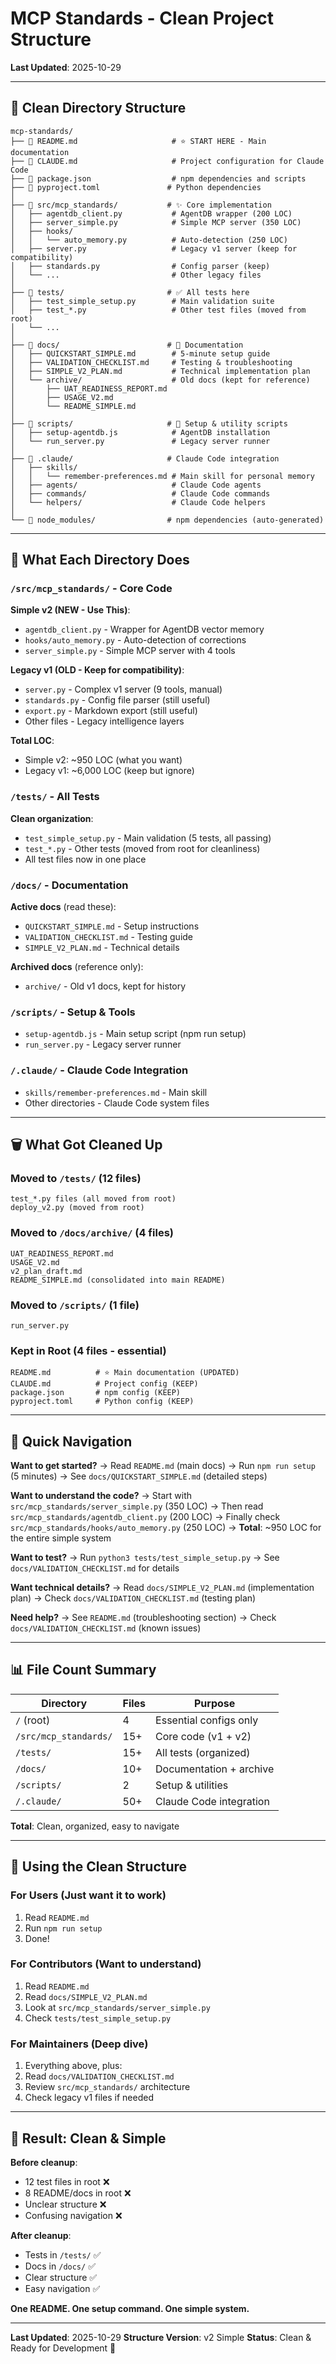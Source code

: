 # MCP Standards - Clean Project Structure

**Last Updated**: 2025-10-29

---

## 📁 Clean Directory Structure

```
mcp-standards/
├── 📄 README.md                     # ⭐ START HERE - Main documentation
├── 📄 CLAUDE.md                     # Project configuration for Claude Code
├── 📄 package.json                  # npm dependencies and scripts
├── 📄 pyproject.toml               # Python dependencies
│
├── 📂 src/mcp_standards/           # ✨ Core implementation
│   ├── agentdb_client.py           # AgentDB wrapper (200 LOC)
│   ├── server_simple.py            # Simple MCP server (350 LOC)
│   ├── hooks/
│   │   └── auto_memory.py          # Auto-detection (250 LOC)
│   ├── server.py                   # Legacy v1 server (keep for compatibility)
│   ├── standards.py                # Config parser (keep)
│   └── ...                         # Other legacy files
│
├── 📂 tests/                       # ✅ All tests here
│   ├── test_simple_setup.py        # Main validation suite
│   ├── test_*.py                   # Other test files (moved from root)
│   └── ...
│
├── 📂 docs/                        # 📖 Documentation
│   ├── QUICKSTART_SIMPLE.md        # 5-minute setup guide
│   ├── VALIDATION_CHECKLIST.md     # Testing & troubleshooting
│   ├── SIMPLE_V2_PLAN.md           # Technical implementation plan
│   └── archive/                    # Old docs (kept for reference)
│       ├── UAT_READINESS_REPORT.md
│       ├── USAGE_V2.md
│       └── README_SIMPLE.md
│
├── 📂 scripts/                     # 🔧 Setup & utility scripts
│   ├── setup-agentdb.js            # AgentDB installation
│   └── run_server.py               # Legacy server runner
│
├── 📂 .claude/                     # Claude Code integration
│   ├── skills/
│   │   └── remember-preferences.md # Main skill for personal memory
│   ├── agents/                     # Claude Code agents
│   ├── commands/                   # Claude Code commands
│   └── helpers/                    # Claude Code helpers
│
└── 📂 node_modules/                # npm dependencies (auto-generated)
```

---

## 🎯 What Each Directory Does

### `/src/mcp_standards/` - Core Code

**Simple v2 (NEW - Use This)**:
- `agentdb_client.py` - Wrapper for AgentDB vector memory
- `hooks/auto_memory.py` - Auto-detection of corrections
- `server_simple.py` - Simple MCP server with 4 tools

**Legacy v1 (OLD - Keep for compatibility)**:
- `server.py` - Complex v1 server (9 tools, manual)
- `standards.py` - Config file parser (still useful)
- `export.py` - Markdown export (still useful)
- Other files - Legacy intelligence layers

**Total LOC**:
- Simple v2: ~950 LOC (what you want)
- Legacy v1: ~6,000 LOC (keep but ignore)

### `/tests/` - All Tests

**Clean organization**:
- `test_simple_setup.py` - Main validation (5 tests, all passing)
- `test_*.py` - Other tests (moved from root for cleanliness)
- All test files now in one place

### `/docs/` - Documentation

**Active docs** (read these):
- `QUICKSTART_SIMPLE.md` - Setup instructions
- `VALIDATION_CHECKLIST.md` - Testing guide
- `SIMPLE_V2_PLAN.md` - Technical details

**Archived docs** (reference only):
- `archive/` - Old v1 docs, kept for history

### `/scripts/` - Setup & Tools

- `setup-agentdb.js` - Main setup script (npm run setup)
- `run_server.py` - Legacy server runner

### `/.claude/` - Claude Code Integration

- `skills/remember-preferences.md` - Main skill
- Other directories - Claude Code system files

---

## 🗑️ What Got Cleaned Up

### Moved to `/tests/` (12 files)
```
test_*.py files (all moved from root)
deploy_v2.py (moved from root)
```

### Moved to `/docs/archive/` (4 files)
```
UAT_READINESS_REPORT.md
USAGE_V2.md
v2_plan_draft.md
README_SIMPLE.md (consolidated into main README)
```

### Moved to `/scripts/` (1 file)
```
run_server.py
```

### Kept in Root (4 files - essential)
```
README.md          # ⭐ Main documentation (UPDATED)
CLAUDE.md          # Project config (KEEP)
package.json       # npm config (KEEP)
pyproject.toml     # Python config (KEEP)
```

---

## 🎯 Quick Navigation

**Want to get started?**
→ Read `README.md` (main docs)
→ Run `npm run setup` (5 minutes)
→ See `docs/QUICKSTART_SIMPLE.md` (detailed steps)

**Want to understand the code?**
→ Start with `src/mcp_standards/server_simple.py` (350 LOC)
→ Then read `src/mcp_standards/agentdb_client.py` (200 LOC)
→ Finally check `src/mcp_standards/hooks/auto_memory.py` (250 LOC)
→ **Total**: ~950 LOC for the entire simple system

**Want to test?**
→ Run `python3 tests/test_simple_setup.py`
→ See `docs/VALIDATION_CHECKLIST.md` for details

**Want technical details?**
→ Read `docs/SIMPLE_V2_PLAN.md` (implementation plan)
→ Check `docs/VALIDATION_CHECKLIST.md` (testing plan)

**Need help?**
→ See `README.md` (troubleshooting section)
→ Check `docs/VALIDATION_CHECKLIST.md` (known issues)

---

## 📊 File Count Summary

| Directory | Files | Purpose |
|-----------|-------|---------|
| `/` (root) | 4 | Essential configs only |
| `/src/mcp_standards/` | 15+ | Core code (v1 + v2) |
| `/tests/` | 15+ | All tests (organized) |
| `/docs/` | 10+ | Documentation + archive |
| `/scripts/` | 2 | Setup & utilities |
| `/.claude/` | 50+ | Claude Code integration |

**Total**: Clean, organized, easy to navigate

---

## 🚀 Using the Clean Structure

### For Users (Just want it to work)
1. Read `README.md`
2. Run `npm run setup`
3. Done!

### For Contributors (Want to understand)
1. Read `README.md`
2. Read `docs/SIMPLE_V2_PLAN.md`
3. Look at `src/mcp_standards/server_simple.py`
4. Check `tests/test_simple_setup.py`

### For Maintainers (Deep dive)
1. Everything above, plus:
2. Read `docs/VALIDATION_CHECKLIST.md`
3. Review `src/mcp_standards/` architecture
4. Check legacy v1 files if needed

---

## 🎉 Result: Clean & Simple

**Before cleanup**:
- 12 test files in root ❌
- 8 README/docs in root ❌
- Unclear structure ❌
- Confusing navigation ❌

**After cleanup**:
- Tests in `/tests/` ✅
- Docs in `/docs/` ✅
- Clear structure ✅
- Easy navigation ✅

**One README. One setup command. One simple system.**

---

**Last Updated**: 2025-10-29
**Structure Version**: v2 Simple
**Status**: Clean & Ready for Development 🚀
